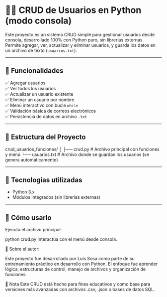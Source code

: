 # 🧑‍💻 CRUD de Usuarios en Python (modo consola)

Este proyecto es un sistema CRUD simple para gestionar usuarios desde consola, desarrollado 100% con Python puro, sin librerías externas.  
Permite agregar, ver, actualizar y eliminar usuarios, y guarda los datos en un archivo de texto (`usuarios.txt`).

---

## 🚀 Funcionalidades

✅ Agregar usuarios  
✅ Ver todos los usuarios  
✅ Actualizar un usuario existente  
✅ Eliminar un usuario por nombre  
✅ Menú interactivo con bucle `while`  
✅ Validación básica de correos electrónicos  
✅ Persistencia de datos en archivo `.txt`

---

## 📁 Estructura del Proyecto

crud_usuarios_funciones/
│
├── crud.py # Archivo principal con funciones y menú
└── usuarios.txt # Archivo donde se guardan los usuarios (se genera automáticamente)


---

## 🧩 Tecnologías utilizadas

- Python 3.x
- Módulos integrados (sin librerías externas)

---

## 🧪 Cómo usarlo

Ejecuta el archivo principal:

python crud.py
Interactúa con el menú desde consola.

🧠 Sobre el autor:

Este proyecto fue desarrollado por Luis Sosa como parte de su entrenamiento práctico en desarrollo con Python.
El enfoque fue aprender lógica, estructuras de control, manejo de archivos y organización de funciones.

📌 Nota
Este CRUD está hecho para fines educativos y como base para versiones más avanzadas con archivos .csv, .json o bases de datos SQL.
